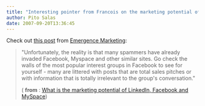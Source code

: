 ```yaml
---
title: "Interesting pointer from Francois on the marketing potential of Facebook et al"
author: Pito Salas
date: 2007-09-20T13:36:45
---
```




Check out [this
post](<http://feeds.feedburner.com/~r/EmergenceMarketing/~3/159010618/what_is_the_marketing_pot.php>)
from [Emergence Marketing](<http://www.emergencemarketing.com/>):

> "Unfortunately, the reality is that many spammers have already invaded
> Facebook, Myspace and other similar sites. Go check the walls of the most
> popular interest groups in Facebook to see for yourself - many are littered
> with posts that are total sales pitches or with information that is totally
> irrelevant to the group's conversation."
>
> ( **from** : [What is the marketing potential of LinkedIn, Facebook and
> MySpace](<http://feeds.feedburner.com/~r/EmergenceMarketing/~3/159010618/what_is_the_marketing_pot.php>))



